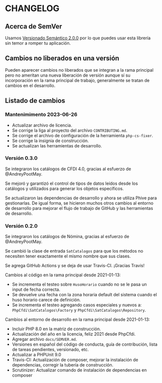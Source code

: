 # CHANGELOG

## Acerca de SemVer

Usamos [Versionado Semántico 2.0.0](SEMVER.md) por lo que puedes usar esta librería sin temor a romper tu aplicación.

## Cambios no liberados en una versión

Pueden aparecer cambios no liberados que se integran a la rama principal pero no ameritan una nueva liberación de
versión aunque sí su incorporación en la rama principal de trabajo, generalmente se tratan de cambios en el desarrollo.

## Listado de cambios

### Mantenimimento 2023-06-26

- Actualizar archivo de licencia.
- Se corrige la liga al proyecto del archivo `CONTRIBUTING.md`.
- Se corrige el archivo de configuración de la herramienta `php-cs-fixer`.
- Se corrige la insignia de construcción.
- Se actualizan las herramientas de desarrollo.

### Versión 0.3.0

Se integraron los catálogos de CFDI 4.0, gracias al esfuerzo de @AndreyPootMay.

Se mejoró y garantizó el control de tipos de datos leídos desde los catálogos
y utilizados para generar los objetos específicos.

Se actualizaron las dependencias de desarrollo y ahora se utiliza Phive para gestionarlas.
De igual forma, se hicieron muchos otros cambios al entorno de desarrollo para mejorar
el flujo de trabajo de GitHub y las herramientas de desarrollo.


### Versión 0.2.0

Se integraron los catálogos de Nómina, gracias al esfuerzo de @AndreyPootMay.

Se cambió la clase de entrada `SatCatalogos` para que los métodos no necesiten tener
exactamente el mismo nombre que sus clases.

Se agrega GitHub Actions y se deja de usar Travis-CI. ¡Gracias Travis!

Cambios al código en la rama principal desde 2021-01-13:

- Se incrementa el testeo sobre `HusoHorario` cuando no se le pasa un input de fecha correcta.
- Se devuelve una fecha con la zona horaria default del sistema cuando el huso horario carece de definición.
- Se incrementa el testeo agregando casos especiales y nuevos a:
  `PhpCfdi\SatCatalogos\Factory` y `PhpCfdi\SatCatalogos\Repository`.

Cambios al entorno de desarrollo en la rama principal desde 2021-01-13:

- Incluir PHP 8.0 en la matriz de construcción.
- Actualización del año en la licencia, feliz 2021 desde PhpCfdi.
- Agregar archivo `docs/SEMVER.md`.
- Versiones en español del código de conducta, guía de contribución, lista de tareas pendientes, versionado, etc.  
- Actualizar a PHPUnit 9.0
- Travis-CI: Actualización de composer, mejorar la instalación de dependencias, corregir la tubería de construcción.
- Scrutinizer: Actualizar comando de instalación de dependencias en composer
